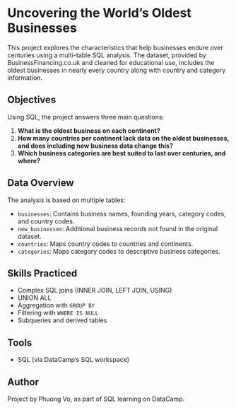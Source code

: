 # Uncovering the World’s Oldest Businesses

This project explores the characteristics that help businesses endure over centuries using a multi-table SQL analysis. The dataset, provided by BusinessFinancing.co.uk and cleaned for educational use, includes the oldest businesses in nearly every country along with country and category information.

## Objectives

Using SQL, the project answers three main questions:

1. **What is the oldest business on each continent?**
2. **How many countries per continent lack data on the oldest businesses, and does including new business data change this?**
3. **Which business categories are best suited to last over centuries, and where?**

## Data Overview

The analysis is based on multiple tables:

- `businesses`: Contains business names, founding years, category codes, and country codes.
- `new_businesses`: Additional business records not found in the original dataset.
- `countries`: Maps country codes to countries and continents.
- `categories`: Maps category codes to descriptive business categories.

## Skills Practiced

- Complex SQL joins (INNER JOIN, LEFT JOIN, USING)
- UNION ALL
- Aggregation with `GROUP BY`
- Filtering with `WHERE IS NULL`
- Subqueries and derived tables

## Tools

- SQL (via DataCamp’s SQL workspace)

## Author

Project by Phuong Vo, as part of SQL learning on DataCamp.